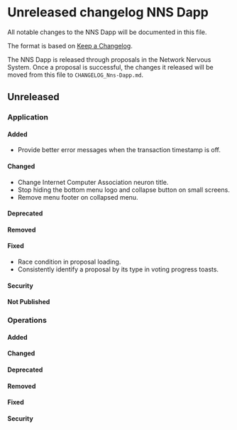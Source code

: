 # Unreleased changelog NNS Dapp

All notable changes to the NNS Dapp will be documented in this file.

The format is based on [Keep a Changelog](https://keepachangelog.com/en/1.0.0/).

The NNS Dapp is released through proposals in the Network Nervous System. Once a
proposal is successful, the changes it released will be moved from this file to
`CHANGELOG_Nns-Dapp.md`.

## Unreleased

### Application

#### Added

- Provide better error messages when the transaction timestamp is off.

#### Changed

- Change Internet Computer Association neuron title.
- Stop hiding the bottom menu logo and collapse button on small screens.
- Remove menu footer on collapsed menu.

#### Deprecated

#### Removed

#### Fixed

- Race condition in proposal loading.
- Consistently identify a proposal by its type in voting progress toasts.

#### Security

#### Not Published

### Operations

#### Added

#### Changed

#### Deprecated

#### Removed

#### Fixed

#### Security
